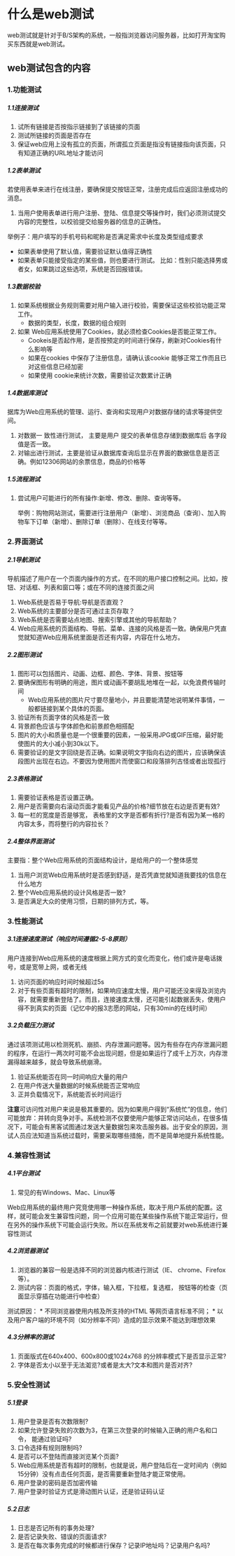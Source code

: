 # 什么是web测试
web测试就是针对于B/S架构的系统，一般指浏览器访问服务器，比如打开淘宝购买东西就是web测试。

## web测试包含的内容
### 1.功能测试
##### 1.1连接测试
1. 试所有链接是否按指示链接到了该链接的页面
2. 测试所链接的页面是否存在
3. 保证web应用上没有孤立的页面，所谓孤立页面是指没有链接指向该页面，只有知道正确的URL地址才能访问

##### 1.2表单测试
若使用表单来进行在线注册，要确保提交按钮正常，注册完成后应返回注册成功的消息。
1. 当用户使用表单进行用户注册、登陆、信息提交等操作时，我们必须测试提交内容的完整性，以校验提交给服务器的信息的正确性。

举例子：用户填写的手机号码和昵称是否满足需求中长度及类型组成要求
* 如果表单使用了默认值，需要验证默认值得正确性
* 如果表单只能接受指定的某些值，则也要进行测试。
   比如：性别只能选择男或者女，如果跳过这些选项，系统是否回报错误。

##### 1.3数据校验
1. 如果系统根据业务规则需要对用户输入进行校验，需要保证这些校验功能正常工作。
     * 数据的类型，长度，数据的组合规则
2. 如果 Web应用系统使用了Cookies，就必须检查Cookies是否能正常工作。
   * Cookeis是否起作用，是否按预定的时间进行保存，刷新对Cookies有什么影响等
   * 如果在cookies 中保存了注册信息，请确认该cookie 能够正常工作而且已对这些信息已经加密
   * 如果使用 cookie来统计次数，需要验证次数累计正确
##### 1.4数据库测试
据库为Web应用系统的管理、运行、查询和实现用户对数据存储的请求等提供空间。
1. 对数据一 致性进行测试， 主要是用户 提交的表单信息存储到数据库后 各字段值是否一致。
2. 对输出进行测试，主要是验证从数据库查询后显示在界面的数据信息是否正确。例如12306网站的余票信息，商品的价格等

##### 1.5流程测试
1. 尝试用户可能进行的所有操作:新增、修改、删除、查询等等。

     举例：购物网站测试，需要进行注册用户（新增）、浏览商品（查询）、加入购物车下订单（新增）、删除订单（删除）、在线支付等等。

### 2.界面测试
##### 2.1导航测试
导航描述了用户在一个页面内操作的方式，在不同的用户接口控制之间。比如，按钮、对话框、列表和窗口等；或在不同的连接页面之间
1.  Web系统是否易于导航:导航是否直观？
2.  Web系统的主要部分是否可通过主页存取？
3.  Web系统是否需要站点地图、搜索引擎或其他的导航帮助？
4.  Web应用系统的页面结构、导航、菜单、连接的风格是否一致。确保用户凭直觉就知道Web应用系统里面是否还有内容，内容在什么地方。
##### 2.2图形测试
1. 图形可以包括图片、动画、边框、颜色、字体、背景、按钮等
2. 要确保图形有明确的用途，图片或动画不要胡乱地堆在一起，以免浪费传输时间
   * Web应用系统的图片尺寸要尽量地小，并且要能清楚地说明某件事情，一般都链接到某个具体的页面。
 3. 验证所有页面字体的风格是否一致
 4. 背景颜色应该与字体颜色和前景颜色相搭配
 5. 图片的大小和质量也是一个很重要的因素，一般采用JPG或GIF压缩，最好能使图片的大小减小到30k以下。
 6. 需要验证的是文字回绕是否正确。如果说明文字指向右边的图片，应该确保该段图片出现在右边。不要因为使用图片而使窗口和段落排列古怪或者出现孤行
##### 2.3表格测试
1. 需要验证表格是否设置正确。
2. 用户是否需要向右滚动页面才能看见产品的价格?细节放在右边是否更有效?
3. 每一栏的宽度是否是够宽， 表格里的文字是否都有折行?是否有因为某一格的内容太多，而将整行的内容拉长？
##### 2.4整体界面测试
主要指：整个Web应用系统的页面结构设计，是给用户的一个整体感觉
1. 当用户浏览Web应用系统时是否感到舒适，是否凭直觉就知道我要找的信息在什么地方
2. 整个Web应用系统的设计风格是否一致?
3. 是否满足大众的使用习惯，日期的排列方式，等。

### 3.性能测试
##### 3.1连接速度测试（响应时间遵循2-5-8原则）
用户连接到Web应用系统的速度根据上网方式的变化而变化，他们或许是电话拨号，或是宽带上网，或者无线
1. 访问页面的响应时间时候超过5s
2. 对于有些页面有超时的限制，如果响应速度太慢，用户可能还没来得及浏览内容，就需要重新登陆了。而且，连接速度太慢，还可能引起数据丢失，使用户得不到真实的页面（记忆中的报3志愿的网站，只有30min的在线时间）

##### 3.2负载压力测试
通过该项测试用以检测死机、崩损、内存泄漏问题等。因为有些存在内存泄漏问题的程序，在运行一两次时可能不会出现问题，但是如果运行了成千上万次，内存泄漏得越来越多，就会导致系统崩滑。
1. 验证系统能否在同一时间响应大量的用户
2. 在用户传送大量数据的时候系统能否正常响应
3. 正并负载情况下，系统能否长时间运行

**注意**可访问性对用户来说是极其重要的。因为如果用户得到“系统忙”的信息，他们可能放弃：并转向竞争对手。系统检测不仅要使用户能够正常访问站点，在很多情况下，可能会有黑客试图通过发送大量数据包来攻击服务器。出于安全的原因，测试人员应法知道当系统过载时，需要采取哪些措施，而不是简单地提升系统性能。

### 4.兼容性测试
##### 4.1平台测试
1. 常见的有Windows、Mac、Linux等

Web应用系统的最终用户究竞使用哪一种操作系统，取决于用户系统的配置。这样，就可能会发生兼容性问题，同一个应用可能在某些操作系统下能正常运行，但在另外的操作系统下可能会运行失败。所以在系统发布之前就要对web系统进行兼容性测试
##### 4.2浏览器测试
1. 浏览器的兼容一般是选择不同的浏览器内核进行测试（IE、 chrome、Firefox等）。
2. 测试内容：页面的格式，字体，输入框，下拉框，复选框， 按钮等的检查（页面显示穿插在功能进行中检查）

测试原因：
    *  不同浏览器使用内核及所支持的HTML 等网页语言标准不同；
    *    以及用户客户端的环境不同（如分辨率不同）造成的显示效果不能达到理想效果

##### 4.3分辨率的测试
1. 页面版式在640x400、600x800或1024x768 的分辨率模式下是否显示正常?
2. 字体是否太小以至于无法洳览?或者是太大?文本和图片是否对齐?
### 5.安全性测试
##### 5.1登录
1. 用户登录是否有次数限制?
2. 如果允许登录失败的次数为3，在第三次登录的时候输入正确的用户名和口令， 能通过验证吗?
3. 口令选择有规则限制吗?
4. 是否可以不登陆而直接浏览某个页面?
5. Web应用系统是否有超时的限制，也就是说，用户登陆后在一定时间内（例如15分钟）没有点击任何页面，是否需要重新登陆才能正常使用。
6. 用户登录的密码是否加密传输
7. 用户登录时验证方式是滑动图片认证，还是验证码认证
##### 5.2日志
1. 日志是否记所有的事务处理?
2. 是否记录失败、错误的页面请求?
3. 是否在每次事务完成的时候都进行保存？记录IP地址吗？记录用户名吗?